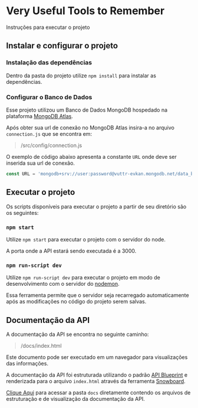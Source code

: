 # Very Useful Tools to Remember

Instruções para executar o projeto

## Instalar e configurar o projeto

### Instalação das dependências

Dentro da pasta do projeto utilize `npm install` para instalar as dependências.

### Configurar o Banco de Dados

Esse projeto utilizou um Banco de Dados MongoDB hospedado na plataforma [MongoDB Atlas](https://www.mongodb.com/cloud/atlas).

Após obter sua url de conexão no MongoDB Atlas insira-a no arquivo `connection.js` que se encontra em:

> /src/config/connection.js

O exemplo de código abaixo apresenta a constante `URL` onde deve ser inserida sua url de conexão.

```javascript
const URL = 'mongodb+srv://user:password@vuttr-evkan.mongodb.net/data_base';
```

## Executar o projeto

Os scripts disponíveis para executar o projeto a partir de seu diretório são os seguintes:

### `npm start`

Utilize `npm start` para executar o projeto com o servidor do node.

A porta onde a API estará sendo executada é a 3000.

### `npm run-script dev`

Utilize `npm run-script dev` para executar o projeto em modo de desenvolvimento com o servidor do [nodemon](https://nodemon.io/).

Essa ferramenta permite que o servidor seja recarregado automaticamente após as modificações no código do projeto serem salvas.

## Documentação da API

A documentação da API se encontra no seguinte caminho:

> /docs/index.html

Este documento pode ser executado em um navegador para visualizações das informações.

A documentação da API foi estruturada utilizando o padrão [API Blueprint](https://apiblueprint.org/) e renderizada para o arquivo `index.html` através da ferramenta [Snowboard](https://github.com/bukalapak/snowboard).

[Clique Aqui](https://github.com/abiliocastro/desafio-bossa-box/tree/master/docs) para acessar a pasta `docs` diretamente contendo os arquivos de estruturação e de visualização da documentação da API.